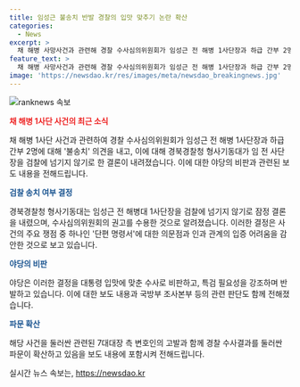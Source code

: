 ```yaml
---
title: 임성근 불송치 반발 경찰의 입맛 맞추기 논란 확산
categories:
  - News
excerpt: >
  채 해병 사망사건과 관련해 경찰 수사심의위원회가 임성근 전 해병 1사단장과 하급 간부 2명에 대해 불송치 의견을 냈고, 경찰이 이를 수용해 이들을 검찰에 넘기지 않기로 결정했다. 수사심의위원회는 이 의견을 받아들이면서 외부에서 지적된 업무상 지시 간의 명확한 인과 관계 증명이 쉽지 않다는 판단과 얼마나 상위에서 업무지시가 이뤄졌는지가 주요 쟁점으로 대두됐다고 전했다. 이 결정은 국방부 조사결과와 유사함에도 불구하고, 야당은 청해진의 대통령 입맛에 맞춘 결과라고 비판하고 있다.
feature_text: >
  채 해병 사망사건과 관련해 경찰 수사심의위원회가 임성근 전 해병 1사단장과 하급 간부 2명에 대해 불송치 의견을 냈고, 경찰이 이를 수용해 이들을 검찰에 넘기지 않기로 결정했다. 수사심의위원회는 이 의견을 받아들이면서 외부에서 지적된 업무상 지시 간의 명확한 인과 관계 증명이 쉽지 않다는 판단과 얼마나 상위에서 업무지시가 이뤄졌는지가 주요 쟁점으로 대두됐다고 전했다. 이 결정은 국방부 조사결과와 유사함에도 불구하고, 야당은 청해진의 대통령 입맛에 맞춘 결과라고 비판하고 있다.
image: 'https://newsdao.kr/res/images/meta/newsdao_breakingnews.jpg'
---
```


<p><img src="https://newsdao.kr/res/images/meta/newsdao_breakingnews.jpg" alt="ranknews 속보" /></p>

<p><b><span style="color: #ee2323;">채 해병 1사단 사건의 최근 소식</span></b></p>

<p>채 해병 1사단 사건과 관련하여 경찰 수사심의위원회가 임성근 전 해병 1사단장과 하급 간부 2명에 대해 '불송치' 의견을 내고, 이에 대해 경북경찰청 형사기동대가 임 전 사단장을 검찰에 넘기지 않기로 한 결론이 내려졌습니다. 이에 대한 야당의 비판과 관련된 보도 내용을 전해드립니다.</p>

<p><b><span style="color: #1a5490;">검찰 송치 여부 결정</span></b></p>

<p>경북경찰청 형사기동대는 임성근 전 해병대 1사단장을 검찰에 넘기지 않기로 잠정 결론을 내렸으며, 수사심의위원회의 권고를 수용한 것으로 알려졌습니다. 이러한 결정은 사건의 주요 쟁점 중 하나인 '단편 명령서'에 대한 의문점과 인과 관계의 입증 어려움을 감안한 것으로 보고 있습니다.</p>

<p><b><span style="color: #1a5490;">야당의 비판</span></b></p>

<p>야당은 이러한 결정을 대통령 입맛에 맞춘 수사로 비판하고, 특검 필요성을 강조하며 반발하고 있습니다. 이에 대한 보도 내용과 국방부 조사본부 등의 관련 판단도 함께 전해졌습니다.</p>

<p><b><span style="color: #1a5490;">파문 확산</span></b></p>

<p>해당 사건을 둘러싼 관련된 7대대장 측 변호인의 고발과 함께 경찰 수사결과를 둘러싼 파문이 확산하고 있음을 보도 내용에 포함시켜 전해드립니다.</p>
실시간 뉴스 속보는, <a href="https://newsdao.kr" rel="dofollow">https://newsdao.kr</a>


